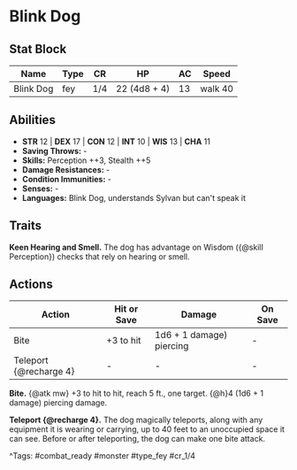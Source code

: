 # Blink Dog

## Stat Block

| Name | Type | CR | HP | AC | Speed |
|------|------|----|----|----|-------|
| Blink Dog | fey | 1/4 | 22 (4d8 + 4) | 13 | walk 40 |

## Abilities

- **STR** 12 | **DEX** 17 | **CON** 12 | **INT** 10 | **WIS** 13 | **CHA** 11
- **Saving Throws:** -  
- **Skills:** Perception ++3, Stealth ++5  
- **Damage Resistances:** -  
- **Condition Immunities:** -  
- **Senses:** -  
- **Languages:** Blink Dog, understands Sylvan but can't speak it

## Traits

**Keen Hearing and Smell.** The dog has advantage on Wisdom ({@skill Perception}) checks that rely on hearing or smell.


## Actions

| Action | Hit or Save | Damage | On Save |
|--------|--------------|--------|----------|
| Bite | +3 to hit | 1d6 + 1 damage) piercing | - |
| Teleport {@recharge 4} | - | - | - |

**Bite.** {@atk mw} +3 to hit to hit, reach 5 ft., one target. {@h}4 (1d6 + 1 damage) piercing damage.

**Teleport {@recharge 4}.** The dog magically teleports, along with any equipment it is wearing or carrying, up to 40 feet to an unoccupied space it can see. Before or after teleporting, the dog can make one bite attack.


^Tags: #combat_ready #monster #type_fey #cr_1/4